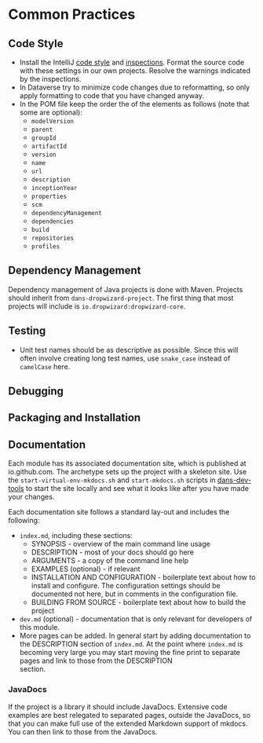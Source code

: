 Common Practices
================

Code Style
----------

* Install the IntelliJ [code style] and [inspections]. Format the source code with these settings in our own projects. Resolve the warnings
  indicated by the inspections.
* In Dataverse try to minimize code changes due to reformatting, so only apply formatting to code that you have changed anyway.
* In the POM file keep the order the of the elements as follows (note that some are optional):
    * `modelVersion`
    * `parent`
    * `groupId`
    * `artifactId`
    * `version`
    * `name`
    * `url`
    * `description`
    * `inceptionYear`
    * `properties`
    * `scm`
    * `dependencyManagement`
    * `dependencies`
    * `build`
    * `repositories`
    * `profiles`

Dependency Management
---------------------
Dependency management of Java projects is done with Maven. Projects should inherit from `dans-dropwizard-project`. The first
thing that most projects will include is `io.dropwizard:dropwizard-core`.



Testing
-------

* Unit test names should be as descriptive as possible. Since this will often involve creating long test names, use `snake_case` instead of `camelCase` here.

Debugging
---------


Packaging and Installation
--------------------------

Documentation
-------------
Each module has its associated documentation site, which is published at io.github.com. The archetype sets up the project with a
skeleton site. Use the `start-virtual-env-mkdocs.sh` and `start-mkdocs.sh` scripts in [dans-dev-tools] to start the site locally and see
what it looks like after you have made your changes.

Each documentation site follows a standard lay-out and includes the following:

* `index.md`, including these sections:
    * SYNOPSIS - overview of the main command line usage
    * DESCRIPTION - most of your docs should go here
    * ARGUMENTS - a copy of the command line help
    * EXAMPLES (optional) - if relevant
    * INSTALLATION AND CONFIGURATION - boilerplate text about how to install and configure. The configuration settings should be
      documented not here, but in comments in the configuration file.
    * BUILDING FROM SOURCE - boilerplate text about how to build the project
* `dev.md` (optional) - documentation that is only relevant for developers of this module.
* More pages can be added. In general start by adding documentation to the DESCRIPTION section of `index.md`. At the point where
  `index.md` is becoming very large you may start moving the fine print to separate pages and link to those from the DESCRIPTION  
  section.

### JavaDocs

If the project is a library it should include JavaDocs. Extensive code examples are best relegated to separated pages, outside
the JavaDocs, so that you can make full use of the extended Markdown support of mkdocs. You can then link to those from the JavaDocs.


[code style]: dans-intellij-codestyles.xml

[inspections]: dans-intellij-inspections.xml

[dans-dev-tools]: https://github.com/DANS-KNAW/dans-dev-tools#startsh-scripts